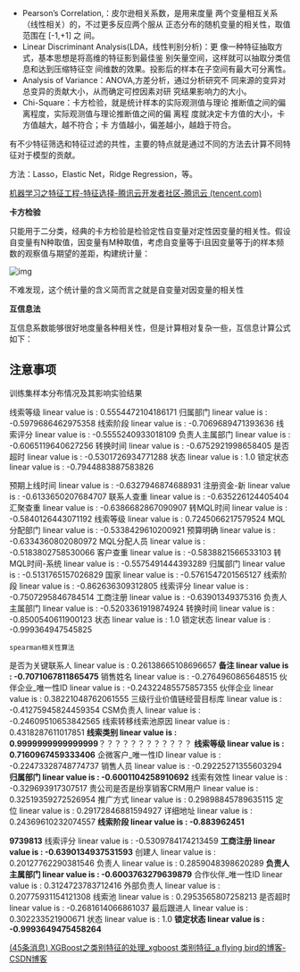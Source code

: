 - Pearson’s Correlation,：皮尔逊相关系数，是用来度量 两个变量相互关系（线性相关）的，不过更多反应两个服从 正态分布的随机变量的相关性，取值范围在 [-1,+1] 之 间。
- Linear Discriminant Analysis(LDA，线性判别分析)：更 像一种特征抽取方式，基本思想是将高维的特征影到最佳鉴 别矢量空间，这样就可以抽取分类信息和达到压缩特征空 间维数的效果。投影后的样本在子空间有最大可分离性。
- Analysis of Variance：ANOVA,方差分析，通过分析研究不 同来源的变异对总变异的贡献大小，从而确定可控因素对研 究结果影响力的大小。
- Chi-Square：卡方检验，就是统计样本的实际观测值与理论 推断值之间的偏离程度，实际观测值与理论推断值之间的偏 离程 度就决定卡方值的大小，卡方值越大，越不符合；卡 方值越小，偏差越小，越趋于符合。




有不少特征筛选和特征过滤的共性，主要的特点就是通过不同的方法去计算不同特征对于模型的贡献。



方法：Lasso，Elastic Net，Ridge Regression，等。

 [机器学习之特征工程-特征选择-腾讯云开发者社区-腾讯云 (tencent.com)](https://cloud.tencent.com/developer/article/1055767) 

**卡方检验**



只能用于二分类，经典的卡方检验是检验定性自变量对定性因变量的相关性。假设自变量有N种取值，因变量有M种取值，考虑自变量等于i且因变量等于j的样本频数的观察值与期望的差距，构建统计量：

![img](https://ask.qcloudimg.com/http-save/yehe-1332428/4jtxddzrp4.png?imageView2/2/w/1200)

不难发现，这个统计量的含义简而言之就是自变量对因变量的相关性

**互信息法**

互信息系数能够很好地度量各种相关性，但是计算相对复杂一些，互信息计算公式如下：







## 注意事项

训练集样本分布情况及其影响实验结果





线索等级 linear value is : 0.5554472104186171
归属部门 linear value is : -0.5979686462975358
线索阶段 linear value is : -0.7069689471393636
线索评分 linear value is : -0.5555240933018109
负责人主属部门 linear value is : -0.6065119640627256
转换时间 linear value is : -0.6752921998658405
是否超时 linear value is : -0.5301726934771288
状态 linear value is : 1.0
锁定状态 linear value is : -0.7944883887583826





预期上线时间 linear value is : -0.6327946874688931
注册资金-新 linear value is : -0.6133650207684707
联系人查重 linear value is : -0.635226124405404
汇聚查重 linear value is : -0.6386682867090907
转MQL时间 linear value is : -0.5840126443071192
线索等级 linear value is : 0.7245066217579524
MQL分配部门 linear value is : -0.5338429610200921
预算明确 linear value is : -0.6334360802080972
MQL分配人员 linear value is : -0.5183802758530066
客户查重 linear value is : -0.5838821566533103
转MQL时间-系统 linear value is : -0.5575491444393289
归属部门 linear value is : -0.5131765157026829
国家 linear value is : -0.5761547201565127
线索阶段 linear value is : -0.862636309312805
线索评分 linear value is : -0.7507295846784514
工商注册 linear value is : -0.63901349375316
负责人主属部门 linear value is : -0.5203361919874924
转换时间 linear value is : -0.8500540611900123
状态 linear value is : 1.0
锁定状态 linear value is : -0.999364947545825



```
spearman相关性算法
```

是否为关键联系人 linear value is : 0.26138665108696657
**备注 linear value is : -0.7071067811865475**
销售姓名 linear value is : -0.2764960865648515
伙伴企业_唯一性ID linear value is : -0.24322485575857355
伙伴企业 linear value is : 0.38221048762061555
三级行业价值链经营目标库 linear value is : -0.41275945824459354
CSM负责人 linear value is : -0.24609510653842565
线索转移线索池原因 linear value is : 0.4318287611017851
**线索类别 linear value is : 0.9999999999999999**？？？？？？？？？？？？
**线索等级 linear value is : 0.7160967459333406**
企微客户_唯一性ID linear value is : -0.22473328748774737
销售人员 linear value is : -0.29225271355603294
**归属部门 linear value is : -0.6001104258910692**
线索有效性 linear value is : -0.329693917307517
贵公司是否是纷享销客CRM用户 linear value is : 0.32519359272526954
推广方式 linear value is : 0.29898845789635115
定位 linear value is : 0.29172846881594927
详细地址 linear value is : 0.24369610232074557
**线索阶段 linear value is : -0.883962451**







**9739813**
线索评分 linear value is : -0.5309784174213459
**工商注册 linear value is : -0.6390134937531593**
创建人 linear value is : 0.20127762290381546
负责人 linear value is : 0.2859048398620289
**负责人主属部门 linear value is : -0.6003763279639879**
合作伙伴_唯一性ID linear value is : 0.3124723783712416
外部负责人 linear value is : 0.20775931154121308
线索池 linear value is : 0.2953565807258213
是否超时 linear value is : -0.2681614066861037
最后跟进人 linear value is : 0.302233521900671
状态 linear value is : 1.0
**锁定状态 linear value is : -0.9993649475458264**

 [(45条消息) XGBoost之类别特征的处理_xgboost 类别特征_a flying bird的博客-CSDN博客](https://blog.csdn.net/m0_37870649/article/details/104550054) 